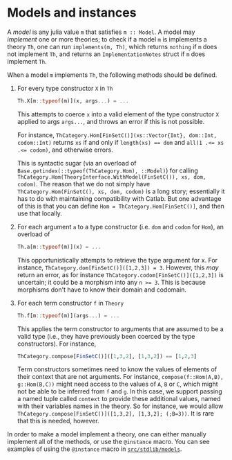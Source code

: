 # Models and instances

A *model* is any julia value `m` that satisfies `m :: Model`. A model may *implement* one or more theories; to check if a model `m` is implements a theory `Th`, one can run `implements(m, Th)`, which returns `nothing` if `m` does not implement `Th`, and returns an `ImplementationNotes` struct if `m` does implement `Th`.

When a model `m` implements `Th`, the following methods should be defined.

1. For every type constructor `X` in `Th`

   ```julia
   Th.X[m::typeof(m)](x, args...) = ...
   ```
   
   This attempts to coerce `x` into a valid element of the type constructor `X` applied to args `args...`, and throws an error if this is not possible.
   
   For instance, `ThCategory.Hom[FinSetC()](xs::Vector{Int}, dom::Int, codom::Int)` returns `xs` if and only if `length(xs) == dom` and `all(1 .<= xs .<= codom)`, and otherwise errors.
   
   This is syntactic sugar (via an overload of `Base.getindex(::typeof(ThCategory.Hom), ::Model)`) for calling `ThCategory.Hom(TheoryInterface.WithModel(FinSetC()), xs, dom, codom)`. The reason that we do not simply have `ThCategory.Hom(FinSetC(), xs, dom, codom)` is a long story; essentially it has to do with maintaining compatibility with Catlab. But one advantage of this is that you can define `Hom = ThCategory.Hom[FinSetC()]`, and then use that locally.

2. For each argument `a` to a type constructor (i.e. `dom` and `codom` for `Hom`), an overload of

   ```julia
   Th.a[m::typeof(m)](x) = ...
   ```

   This opportunistically attempts to retrieve the type argument for x. For instance, `ThCategory.dom[FinSetC()]([1,2,3]) = 3`. However, this *may* return an error, as for instance `ThCategory.codom[FinSetC()]([1,2,3])` is uncertain; it could be a morphism into any `n >= 3`. This is because morphisms don't have to know their domain and codomain.

3. For each term constructor `f` in `Theory`

   ```julia
   Th.f[m::typeof(m)](args...) = ...
   ```
    
   This applies the term constructor to arguments that are assumed to be a valid type (i.e., they have previously been coerced by the type constructors). For instance,

   ```julia
   ThCategory.compose[FinSetC()]([1,3,2], [1,3,2]) == [1,2,3]
   ```

   Term constructors sometimes need to know the values of elements of their context that are not arguments. For instance, `compose(f::Hom(A,B), g::Hom(B,C))` might need access to the values of `A`, `B` or `C`, which might not be able to be inferred from `f` and `g`. In this case, we support passing a named tuple called `context` to provide these additional values, named with their variables names in the theory. So for instance, we would allow `ThCategory.compose[FinSetC()]([1,3,2], [1,3,2]; (;B=3))`. It is rare that this is needed, however.


In order to make a model implement a theory, one can either manually implement all of the methods, or use the `@instance` macro. You can see examples of using the `@instance` macro in [`src/stdlib/models`](https://github.com/AlgebraicJulia/GATlab.jl/tree/main/src/stdlib/models).